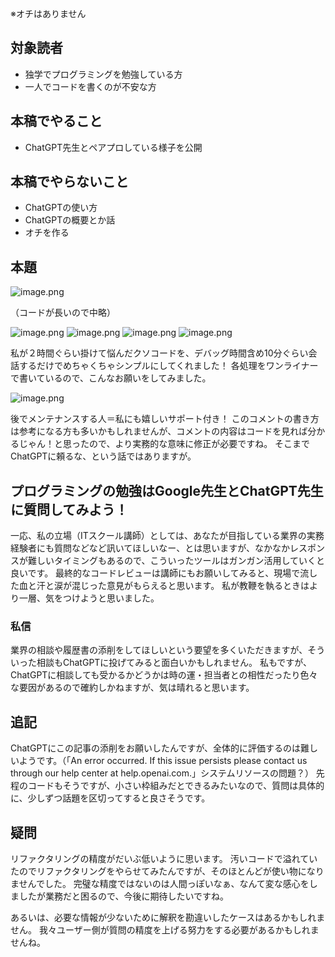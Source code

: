 ※オチはありません

## 対象読者
- 独学でプログラミングを勉強している方
- 一人でコードを書くのが不安な方

## 本稿でやること
- ChatGPT先生とペアプロしている様子を公開

## 本稿でやらないこと
- ChatGPTの使い方
- ChatGPTの概要とか話
- オチを作る

## 本題
![image.png](https://qiita-image-store.s3.ap-northeast-1.amazonaws.com/0/122800/0b57e763-897c-5dc1-6d48-10d0824e7cc1.png)

（コードが長いので中略）

![image.png](https://qiita-image-store.s3.ap-northeast-1.amazonaws.com/0/122800/98176058-4c4b-3fa9-9bc8-521da4793ad1.png)
![image.png](https://qiita-image-store.s3.ap-northeast-1.amazonaws.com/0/122800/5fd47014-3839-5999-268b-4bf52434b599.png)
![image.png](https://qiita-image-store.s3.ap-northeast-1.amazonaws.com/0/122800/e771ad15-682b-f8cd-f67b-d11ee06bb196.png)
![image.png](https://qiita-image-store.s3.ap-northeast-1.amazonaws.com/0/122800/7645a594-96b8-b96b-c12c-94118caa529c.png)

私が２時間ぐらい掛けて悩んだクソコードを、デバッグ時間含め10分ぐらい会話するだけでめちゃくちゃシンプルにしてくれました！
各処理をワンライナーで書いているので、こんなお願いをしてみました。

![image.png](https://qiita-image-store.s3.ap-northeast-1.amazonaws.com/0/122800/3df985ac-08bd-2981-62bf-723b2b0cbc78.png)

後でメンテナンスする人＝私にも嬉しいサポート付き！
このコメントの書き方は参考になる方も多いかもしれませんが、コメントの内容はコードを見れば分かるじゃん！と思ったので、より実務的な意味に修正が必要ですね。
そこまでChatGPTに頼るな、という話ではありますが。

## プログラミングの勉強はGoogle先生とChatGPT先生に質問してみよう！
一応、私の立場（ITスクール講師）としては、あなたが目指している業界の実務経験者にも質問などなど訊いてほしいなー、とは思いますが、なかなかレスポンスが難しいタイミングもあるので、こういったツールはガンガン活用していくと良いです。
最終的なコードレビューは講師にもお願いしてみると、現場で流した血と汗と涙が混じった意見がもらえると思います。
私が教鞭を執るときはより一層、気をつけようと思いました。

### 私信
業界の相談や履歴書の添削をしてほしいという要望を多くいただきますが、そういった相談もChatGPTに投げてみると面白いかもしれません。
私もですが、ChatGPTに相談しても受かるかどうかは時の運・担当者との相性だったり色々な要因があるので確約しかねますが、気は晴れると思います。


## 追記
ChatGPTにこの記事の添削をお願いしたんですが、全体的に評価するのは難しいようです。（「An error occurred. If this issue persists please contact us through our help center at help.openai.com.」システムリソースの問題？）
先程のコードもそうですが、小さい枠組みだとできるみたいなので、質問は具体的に、少しずつ話題を区切ってすると良さそうです。

## 疑問
リファクタリングの精度がだいぶ低いように思います。
汚いコードで溢れていたのでリファクタリングをやらせてみたんですが、そのほとんどが使い物になりませんでした。
完璧な精度ではないのは人間っぽいなぁ、なんて変な感心をしましたが業務だと困るので、今後に期待したいですね。

あるいは、必要な情報が少ないために解釈を勘違いしたケースはあるかもしれません。
我々ユーザー側が質問の精度を上げる努力をする必要があるかもしれませんね。
